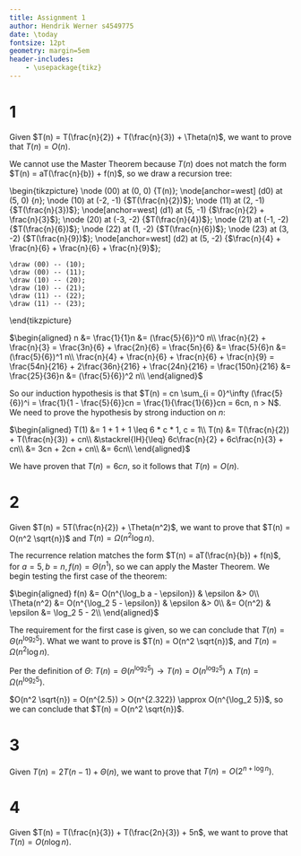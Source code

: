 ```yaml
---
title: Assignment 1
author: Hendrik Werner s4549775
date: \today
fontsize: 12pt
geometry: margin=5em
header-includes:
	- \usepackage{tikz}
---
```


# 1
Given $T(n) = T(\frac{n}{2}) + T(\frac{n}{3}) + \Theta(n)$, we want to prove that $T(n) = O(n)$.

We cannot use the Master Theorem because $T(n)$ does not match the form $T(n) = aT(\frac{n}{b}) + f(n)$, so we draw a recursion tree:

\begin{tikzpicture}
	\node (00) at (0, 0) {T(n)};
	\node[anchor=west] (d0) at (5, 0) {$n$};
	\node (10) at (-2, -1) {$T(\frac{n}{2})$};
	\node (11) at (2, -1) {$T(\frac{n}{3})$};
	\node[anchor=west] (d1) at (5, -1) {$\frac{n}{2} + \frac{n}{3}$};
	\node (20) at (-3, -2) {$T(\frac{n}{4})$};
	\node (21) at (-1, -2) {$T(\frac{n}{6})$};
	\node (22) at (1, -2) {$T(\frac{n}{6})$};
	\node (23) at (3, -2) {$T(\frac{n}{9})$};
	\node[anchor=west] (d2) at (5, -2) {$\frac{n}{4} + \frac{n}{6} + \frac{n}{6} + \frac{n}{9}$};

	\draw (00) -- (10);
	\draw (00) -- (11);
	\draw (10) -- (20);
	\draw (10) -- (21);
	\draw (11) -- (22);
	\draw (11) -- (23);
\end{tikzpicture}

$\begin{aligned}
	n &= \frac{1}{1}n &= (\frac{5}{6})^0 n\\
	\frac{n}{2} + \frac{n}{3} = \frac{3n}{6} + \frac{2n}{6} = \frac{5n}{6} &= \frac{5}{6}n &= (\frac{5}{6})^1 n\\
	\frac{n}{4} + \frac{n}{6} + \frac{n}{6} + \frac{n}{9} = \frac{54n}{216} + 2\frac{36n}{216} + \frac{24n}{216} = \frac{150n}{216} &= \frac{25}{36}n &= (\frac{5}{6})^2 n\\ 
\end{aligned}$

So our induction hypothesis is that $T(n) = cn \sum_{i = 0}^\infty (\frac{5}{6})^i = \frac{1}{1 - \frac{5}{6}}cn = \frac{1}{\frac{1}{6}}cn = 6cn, n > N$. We need to prove the hypothesis by strong induction on $n$:

$\begin{aligned}
	T(1) &= 1 + 1 + 1 \leq 6 * c * 1, c = 1\\
	T(n) &= T(\frac{n}{2}) + T(\frac{n}{3}) + cn\\
	&\stackrel{IH}{\leq} 6c\frac{n}{2} + 6c\frac{n}{3} + cn\\
	&= 3cn + 2cn + cn\\
	&= 6cn\\
\end{aligned}$

We have proven that $T(n) = 6cn$, so it follows that $T(n) = O(n)$.

# 2
Given $T(n) = 5T(\frac{n}{2}) + \Theta(n^2)$, we want to prove that $T(n) = O(n^2 \sqrt{n})$ and $T(n) = \Omega(n^2 \log n)$.

The recurrence relation matches the form $T(n) = aT(\frac{n}{b}) + f(n)$, for $a = 5, b = n, f(n) = \Theta(n^1)$, so we can apply the Master Theorem. We begin testing the first case of the theorem:

$\begin{aligned}
	f(n) &= O(n^{\log_b a - \epsilon}) & \epsilon &> 0\\
	\Theta(n^2) &= O(n^{\log_2 5 - \epsilon}) & \epsilon &> 0\\
	&= O(n^2) & \epsilon &= \log_2 5 - 2\\
\end{aligned}$

The requirement for the first case is given, so we can conclude that $T(n) = \Theta(n^{\log_2 5})$. What we want to prove is $T(n) = O(n^2 \sqrt{n})$, and $T(n) = \Omega(n^2 \log n)$.

Per the definition of $\Theta$: $T(n) = \Theta(n^{\log_2 5}) \rightarrow T(n) = O(n^{\log_2 5}) \land T(n) = \Omega(n^{\log_2 5})$.

$O(n^2 \sqrt{n}) = O(n^{2.5}) > O(n^{2.322}) \approx O(n^{\log_2 5})$, so we can conclude that $T(n) = O(n^2 \sqrt{n})$.

# 3
Given $T(n) = 2T(n - 1) + \Theta(n)$, we want to prove that $T(n) = O(2^{n + \log n})$.

# 4
Given $T(n) = T(\frac{n}{3}) + T(\frac{2n}{3}) + 5n$, we want to prove that $T(n) = O(n \log n)$.
